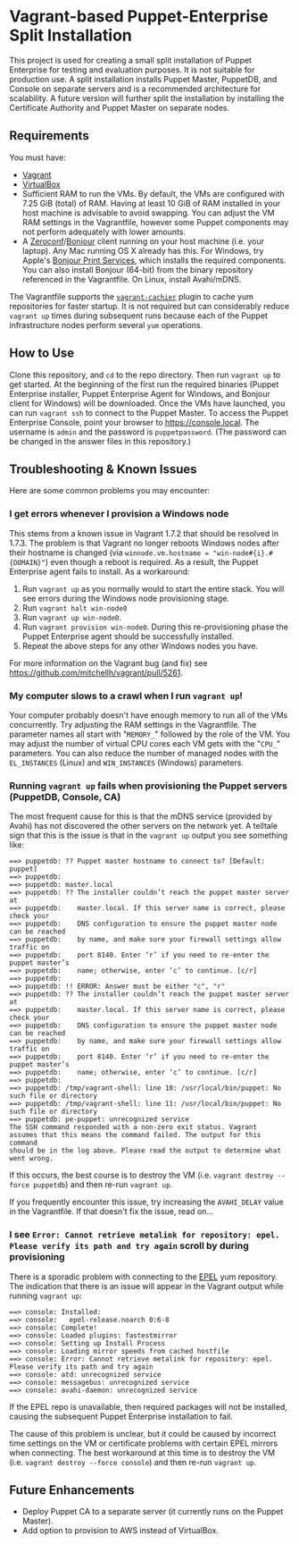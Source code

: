 # Vagrant-based Puppet-Enterprise Split Installation

This project is used for creating a small split installation of Puppet Enterprise for testing and evaluation purposes. It is not suitable for production use. A split installation installs Puppet Master, PuppetDB, and Console on separate servers and is a recommended architecture for scalability. A future version will further split the installation by installing the Certificate Authority and Puppet Master on separate nodes.


## Requirements

You must have:
- [Vagrant](https://www.vagrantup.com)
- [VirtualBox](https://www.virtualbox.org)
- Sufficient RAM to run the VMs. By default, the VMs are configured with 7.25 GiB (total) of RAM. Having at least 10 GiB of RAM installed in your host machine is advisable to avoid swapping. You can adjust the VM RAM settings in the Vagrantfile, however some Puppet components may not perform adequately with lower amounts.
- A [Zeroconf](https://en.wikipedia.org/wiki/Zero-configuration_networking)/[Bonjour](https://en.wikipedia.org/wiki/Bonjour_(software)) client running on your host machine (i.e. your laptop). Any Mac running OS X already has this. For Windows, try Apple's [Bonjour Print Services](https://support.apple.com/kb/DL999?locale=en_US), which installs the required components. You can also install Bonjour (64-bit) from the binary repository referenced in the Vagrantfile. On Linux, install Avahi/mDNS.

The Vagrantfile supports the [`vagrant-cachier`](https://github.com/fgrehm/vagrant-cachier) plugin to cache yum repositories for faster startup. It is not required but can considerably reduce  ```vagrant up``` times during subsequent runs because each of the Puppet infrastructure nodes perform several ```yum``` operations.


## How to Use

Clone this repository, and ```cd``` to the repo directory. Then run ```vagrant up``` to get started. At the beginning of the first run the required binaries (Puppet Enterprise installer, Puppet Enterprise Agent for Windows, and Bonjour client for Windows) will be downloaded. Once the VMs have launched, you can run ```vagrant ssh``` to connect to the Puppet Master. To access the Puppet Enterprise Console, point your browser to https://console.local. The username is `admin` and the password is `puppetpassword`. (The password can be changed in the answer files in this repository.)


## Troubleshooting & Known Issues

Here are some common problems you may encounter:

### I get errors whenever I provision a Windows node

This stems from a known issue in Vagrant 1.7.2 that should be resolved in 1.7.3. The problem is that Vagrant no longer reboots Windows nodes after their hostname is changed (via ```winnode.vm.hostname = "win-node#{i}.#{DOMAIN}"```) even though a reboot is required. As a result, the Puppet Enterprise agent fails to install. As a workaround:

1. Run ```vagrant up``` as you normally would to start the entire stack. You will see errors during the Windows node provisioning stage.
2. Run ```vagrant halt win-node0```
3. Run ```vagrant up win-node0```.
4. Run ```vagrant provision win-node0```. During this re-provisioning phase the Puppet Enterprise agent should be successfully installed.
5. Repeat the above steps for any other Windows nodes you have.

For more information on the Vagrant bug (and fix) see https://github.com/mitchellh/vagrant/pull/5261.

### My computer slows to a crawl when I run ```vagrant up```!

Your computer probably doesn't have enough memory to run all of the VMs concurrently. Try adjusting the RAM settings in the Vagrantfile. The parameter names all start with "```MEMORY_```" followed by the role of the VM. You may adjust the number of virtual CPU cores each VM gets with the "```CPU_```" parameters. You can also reduce the number of managed nodes with the ```EL_INSTANCES``` (Linux) and ```WIN_INSTANCES``` (Windows) parameters.

### Running ```vagrant up``` fails when provisioning the Puppet servers (PuppetDB, Console, CA)

The most frequent cause for this is that the mDNS service (provided by Avahi) has not discovered the other servers on the network yet. A telltale sign that this is the issue is that in the ```vagrant up``` output you see something like:

```
==> puppetdb: ?? Puppet master hostname to connect to? [Default: puppet]
==> puppetdb:  
==> puppetdb: master.local
==> puppetdb: ?? The installer couldn’t reach the puppet master server at
==> puppetdb:    master.local. If this server name is correct, please check your
==> puppetdb:    DNS configuration to ensure the puppet master node can be reached
==> puppetdb:    by name, and make sure your firewall settings allow traffic on
==> puppetdb:    port 8140. Enter ‘r’ if you need to re-enter the puppet master’s
==> puppetdb:    name; otherwise, enter ‘c’ to continue. [c/r]
==> puppetdb:  
==> puppetdb: !! ERROR: Answer must be either "c", "r"
==> puppetdb: ?? The installer couldn’t reach the puppet master server at
==> puppetdb:    master.local. If this server name is correct, please check your
==> puppetdb:    DNS configuration to ensure the puppet master node can be reached
==> puppetdb:    by name, and make sure your firewall settings allow traffic on
==> puppetdb:    port 8140. Enter ‘r’ if you need to re-enter the puppet master’s
==> puppetdb:    name; otherwise, enter ‘c’ to continue. [c/r]
==> puppetdb:  
==> puppetdb: /tmp/vagrant-shell: line 10: /usr/local/bin/puppet: No such file or directory
==> puppetdb: /tmp/vagrant-shell: line 11: /usr/local/bin/puppet: No such file or directory
==> puppetdb: pe-puppet: unrecognized service
The SSH command responded with a non-zero exit status. Vagrant
assumes that this means the command failed. The output for this command
should be in the log above. Please read the output to determine what
went wrong.
```

If this occurs, the best course is to destroy the VM (i.e. ```vagrant destroy --force puppetdb```) and then re-run ```vagrant up```.

If you frequently encounter this issue, try increasing the ```AVAHI_DELAY``` value in the Vagrantfile. If that doesn't fix the issue, read on...

### I see `Error: Cannot retrieve metalink for repository: epel. Please verify its path and try again` scroll by during provisioning

There is a sporadic problem with connecting to the [EPEL](https://fedoraproject.org/wiki/EPEL) yum repository. The indication that there is an issue will appear in the Vagrant output while running ```vagrant up```:

```
==> console: Installed:
==> console:   epel-release.noarch 0:6-8                                                     
==> console: Complete!
==> console: Loaded plugins: fastestmirror
==> console: Setting up Install Process
==> console: Loading mirror speeds from cached hostfile
==> console: Error: Cannot retrieve metalink for repository: epel. Please verify its path and try again
==> console: atd: unrecognized service
==> console: messagebus: unrecognized service
==> console: avahi-daemon: unrecognized service
```

If the EPEL repo is unavailable, then required packages will not be installed, causing the subsequent Puppet Enterprise installation to fail.

The cause of this problem is unclear, but it could be caused by incorrect time settings on the VM or certificate problems with certain EPEL mirrors when connecting. The best workaround at this time is to destroy the VM (i.e. ```vagrant destroy --force console```) and then re-run ```vagrant up```.


## Future Enhancements

- Deploy Puppet CA to a separate server (it currently runs on the Puppet Master).
- Add option to provision to AWS instead of VirtualBox.